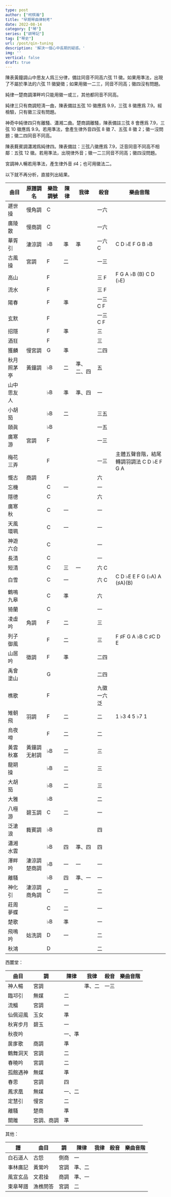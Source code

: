 ```yaml
---
type: post
author: ["柯棋瀚"]
title: "早期琴曲律制考"
date: 2022-08-14
category: ["琴"]
series: ["耕琴記"]
tag: ["琴史"]
url: /post/qin-tuning
description: '解決一個心中長期的疑惑。'
img: ''
vertical: false
draft: true
---
```


陳表黃鐘調<v>山中思友人</v>爲三分律，備註同音不同高六弦 11 徽。如果用準法，出現了不屬於準法的六弦 11 徽變徵；如果用徽一二三，同音不同高；徽四沒有問題。

純律一楚商調<v>澤畔吟</v>只能用徽一或三，其他都同音不同高。

純律三只有商調<v>短淸</v>一曲，陳表備註五弦 10 徽應爲 9.9，三弦 8 徽應爲 7.9。經檢驗，只有徽三沒有問題。

<v>神奇</v>中純律四只有<v>離騷</v>、<v>瀟湘</v>二曲。楚商調<v>離騷</v>，陳表備註三弦 8 會應爲 7.9，三弦 10 徽應爲 9.9。若用準法，會產生律外音四弦 8 徽 <span class='dnline1'>7</span>、五弦 8 徽 <span class='dnline1'>2</span>；徽一沒問題；徽二四同音不同高。

陳表蕤賓調<v>瀟湘</v>爲純律四。陳表備註：三弦八徽應爲 7.9，泛音同音不同高不相鄰：五弦 12 徽。若用準法，出現律外音；徽一二三同音不同高；徽四沒問題。

宮調<v>神人暢</v>若用準法，產生律外音 ♯<span class='dnline1'>4</span>；也可用徽法二。

以下就不再分析，直接列出結果。

| 曲目       | 原譜調名           | 樂詮調號 | 陳律 | 我律       | 殺音       | 樂曲音階                                  |
| ---------- | ------------------ | -------- | ---- | ---------- | ---------- | ----------------------------------------- |
| 遯世操     | 慢角調             | C        |      |            | 一六       |                                           |
| 廣陵散     | 慢商調             | C        |      |            | 一六       |                                           |
| 華胥引     | 淒涼調             | ♭B       | 準   | 準         | 一六 C     | C D ♭E F G B ♭B                           |
| 古風操     | 宮調               | F        | 二   |            | 一三       |                                           |
| 高山       |                    | F        |      |            | 三 F       | F G A <n>♭B</n> (B) C D (♭E)              |
| 流水       |                    | F        |      |            | 三 F       |                                           |
| 陽春       |                    | F        | 準   |            | 一三 C F   |                                           |
| 玄默       |                    | F        |      |            | 一三 C F   |                                           |
| 招隱       |                    | F        | 準   |            | 三         |                                           |
| 酒狂       |                    | F        |      |            | 三         |                                           |
| 獲麟       | 慢宮調             | G        | 準   |            | 二四       |                                           |
| 秋月照茅亭 | 黃鐘調             | ♭B       | 二   | 準、二、四 | 五         |                                           |
| 山中思友人 |                    | ♭B       | 準   | 準、四     | 一         |                                           |
| 小胡笳     |                    | ♭B       | 二   |            | 三五       |                                           |
| 頤眞       |                    | ♭B       |      |            | 一五       |                                           |
| 廣寒游     | 宮調               | F        |      |            | 一三       |                                           |
| 梅花三弄   |                    | F        |      |            | 一三       | 主體五聲音階，結尾轉調羽調法 C D ♭E F G A |
| 慨古       | 商調               | F        |      |            | 六         |                                           |
| 忘機       |                    | C        | 一   |            | 一         |                                           |
| 隱德       |                    | C        |      |            | 六         |                                           |
| 廣寒秋     |                    | C        | 一   |            | 一         |                                           |
| 天風環珮   |                    | C        | 一   |            | 一         |                                           |
| 神遊六合   |                    | C        |      |            | 一         |                                           |
| 長清       |                    | C        |      |            | 一         |                                           |
| 短清       |                    | C        | 三   | 一         | 六 C       |                                           |
| 白雪       |                    | C        | 一   |            | 六 C       | C D ♭E E F G (♭A) A (♯A)(B)               |
| 鶴鳴九皋   |                    | C        | 準   |            | 六         |                                           |
| 猗蘭       |                    | C        |      |            | 一         |                                           |
| 凌虛吟     | 角調               | F        | 二   |            | 三         |                                           |
| 列子御風   |                    | F        | 二   |            | 三         | F ♯F G A ♭B C ♯C D E                      |
| 山居吟     | 徵調               | F        | 準   |            | 二四       |                                           |
| 禹會塗山   |                    | G        |      |            | 二四       |                                           |
| 樵歌       |                    | F        |      |            | 九徽一六泛 |                                           |
| 雉朝飛     | 羽調               | F        | 二   |            | 二         | 1 ♭3 4 5 ♭7 1                             |
| 烏夜啼     |                    | F        | 二   |            | 二         |                                           |
| 黃雲秋塞   | 黃鐘調<br />无射調 | ♭B       | 二   |            | 三         |                                           |
| 龍朔操     |                    | ♭B       | 二   |            | 三         |                                           |
| 大胡笳     |                    | ♭B       | 二   |            | 三         |                                           |
| 大雅       |                    | ♭B       |      |            | 二         |                                           |
| 八極游     | 碧玉調             | C        | 二   |            | 一         |                                           |
| 泛滄浪     | 蕤賓調             | ♭B       |      |            | 四         |                                           |
| 瀟湘水雲   |                    | ♭B       | 四   | 準、四     | 四         |                                           |
| 澤畔吟     | 淒涼調楚商調       | ♭B       | 一   | 一         | 一         |                                           |
| 離騷       |                    | ♭B       | 四   | 準、一     | 一         |                                           |
| 神化引     | 淒涼調商角調       | C        | 二   |            | 二         |                                           |
| 莊周夢蝶   |                    | C        | 二   |            | 一         |                                           |
| 楚歌       |                    | ♭B       | 準   |            | 一         |                                           |
| 飛鳴吟     | 姑洗調             | D        | 一   |            | 二         |                                           |
| 秋鴻       |                    | D        |      |            | 二         |                                           |

西麓堂：

| 曲目     | 調         | 陳律   | 我律   | 殺音 | 樂曲音階 |
| -------- | ---------- | ------ | ------ | ---- | -------- |
| 神人暢   | 宮調       |        | 準、二 | 一三 |          |
| 臨邛引   | 無媒       | 二     |        |      |          |
| 流觴     | 宮調       | 一     |        |      |          |
| 仙佩迎風 | 玉女       | 準     |        |      |          |
| 秋宵步月 | 碧玉       | 一     |        |      |          |
| 秋夜吟   |            | 一、準 |        |      |          |
| 扊扅歌   | 商調       | 準     |        |      |          |
| 鶴舞洞天 | 宮調       | 二     |        |      |          |
| 春曉吟   | 宮調       | 二     |        |      |          |
| 孤館遇神 | 無媒       | 準     |        |      |          |
| 春思     | 宮調       | 四     |        |      |          |
| 鳳求凰   | 無媒       | 一、二 |        |      |          |
| 定慧引   | 慢宮       | 二     |        |      |          |
| 離騷     | 楚商       | 準     |        |      |          |
| 關雎     | 宮調、商調 | 準     |        |      |          |

其他：

| 譜       | 曲目     | 調   | 陳律   | 我律 | 殺音 | 樂曲音階 |
| -------- | -------- | ---- | ------ | ---- | ---- | -------- |
| 白石道人 | 古怨     | 側商 | 一     |      |      |          |
| 事林廣記 | 黃鶯吟   | 宮調 | 準、二 |      |      |          |
| 風宣玄品 | 文君操   | 商調 | 準、一 |      |      |          |
| 東臯琴譜 | 漁樵問答 | 宮調 | 二     |      |      |          |

## 
